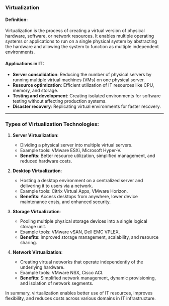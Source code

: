 ### **Virtualization**

#### **Definition**:

Virtualization is the process of creating a virtual version of physical hardware, software, or network resources. It enables multiple operating systems or applications to run on a single physical system by abstracting the hardware and allowing the system to function as multiple independent environments.

#### **Applications in IT**:

- **Server consolidation**: Reducing the number of physical servers by running multiple virtual machines (VMs) on one physical server.
- **Resource optimization**: Efficient utilization of IT resources like CPU, memory, and storage.
- **Testing and development**: Creating isolated environments for software testing without affecting production systems.
- **Disaster recovery**: Replicating virtual environments for faster recovery.

---

### **Types of Virtualization Technologies**:

1. **Server Virtualization**:

   - Dividing a physical server into multiple virtual servers.
   - Example tools: VMware ESXi, Microsoft Hyper-V.
   - **Benefits**: Better resource utilization, simplified management, and reduced hardware costs.
2. **Desktop Virtualization**:

   - Hosting a desktop environment on a centralized server and delivering it to users via a network.
   - Example tools: Citrix Virtual Apps, VMware Horizon.
   - **Benefits**: Access desktops from anywhere, lower device maintenance costs, and enhanced security.
3. **Storage Virtualization**:

   - Pooling multiple physical storage devices into a single logical storage unit.
   - Example tools: VMware vSAN, Dell EMC VPLEX.
   - **Benefits**: Improved storage management, scalability, and resource sharing.
4. **Network Virtualization**:

   - Creating virtual networks that operate independently of the underlying hardware.
   - Example tools: VMware NSX, Cisco ACI.
   - **Benefits**: Simplified network management, dynamic provisioning, and isolation of network segments.

In summary, virtualization enables better use of IT resources, improves flexibility, and reduces costs across various domains in IT infrastructure.
